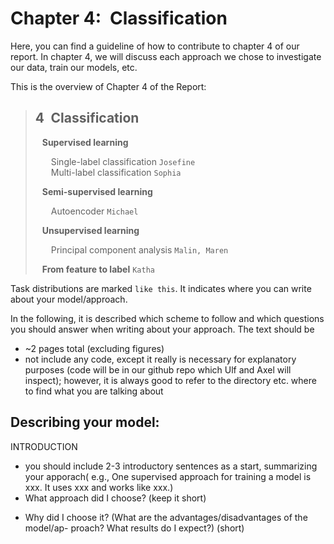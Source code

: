 # Chapter 4:&ensp;Classification
Here, you can find a guideline of how to contribute to chapter 4 of our report. In chapter 4, we will discuss each approach we chose to investigate our data, train our models, etc.  
  
This is the overview of Chapter 4 of the Report:  
  
> ## 4&ensp;Classification
> &ensp; **Supervised learning**  
>   
> &ensp;&ensp;&ensp; Single-label classification  `Josefine`  
> &ensp;&ensp;&ensp; Multi-label classification  `Sophia` 
>   
> &ensp; **Semi-supervised learning**  
>   
> &ensp;&ensp;&ensp; Autoencoder  `Michael` 
>   
> &ensp; **Unsupervised learning**  
>   
> &ensp;&ensp;&ensp; Principal component analysis  `Malin, Maren` 
>   
> &ensp; **From feature to label**  `Katha` 

Task distributions are marked `like this`. It indicates where you can write about your model/approach.  
  
In the following, it is described which scheme to follow and which questions you should answer when writing about your approach.
The text should be  
* ~2 pages total (excluding figures)
* not include any code, except it really is necessary for explanatory purposes (code will be in our github repo which Ulf and Axel will inspect); however, it is always good to refer to the directory etc. where to find what you are talking about 
  
## Describing your model:
INTRODUCTION
* you should include 2-3 introductory sentences as a start, summarizing your apporach( e.g., One supervised approach for training a model is xxx. It uses xxx and works like xxx.)
* What approach did I choose? (keep it short)
- Why did I choose it? (What are the advantages/disadvantages of the model/ap- proach? What results do I expect?) (short)


